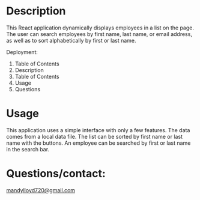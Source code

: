 
# Description
This React application dynamically displays employees in a list on the page.  The user can search employees by first name, last name, or email address, as well as to sort alphabetically by first or last name.

Deployment:

1. Table of Contents
2. Description
3. Table of Contents
4. Usage
5. Questions


# Usage

This application uses a simple interface with only a few features. The data comes from a local data file. The list can be sorted by first name or last name with the buttons. An employee can be searched by first or last name in the search bar.


# Questions/contact:
mandylloyd720@gmail.com
